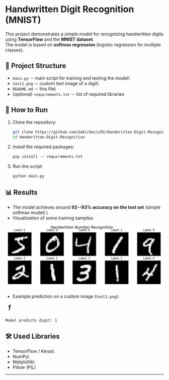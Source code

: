 # Handwritten Digit Recognition (MNIST)

This project demonstrates a simple model for recognizing handwritten
digits using **TensorFlow** and the **MNIST dataset**.\
The model is based on **softmax regression** (logistic regression for
multiple classes).

## 📂 Project Structure

-   `main.py` -- main script for training and testing the model\
-   `test1.png` -- custom test image of a digit\
-   `README.md` -- this file\
-   (optional) `requirements.txt` -- list of required libraries

## 🚀 How to Run

1.  Clone the repository:

    ``` bash
    git clone https://github.com/bakirbecicRI/Handwritten-Digit-Recognition.git
    cd Handwritten-Digit-Recognition
    ```

2.  Install the required packages:

    ``` bash
    pip install -r requirements.txt
    ```

3.  Run the script:

    ``` bash
    python main.py
    ```

## 📊 Results

-   The model achieves around **92--93% accuracy on the test set**
    (simple softmax model).\
-   Visualization of some training samples:

![samples](https://github.com/bakirbecicRI/Handwritten-Digit-Recognition-/blob/b00dfd7d63e3ca0f601af2ca400fdb92ae56c09e/samples.PNG)

-   Example prediction on a custom image (`test1.png`):

![test1](https://github.com/bakirbecicRI/Handwritten-Digit-Recognition-/blob/d2ef70532b7677d7834518d1718a2d86cf116c13/test1.png)

    Model predicts digit: 1

## 🛠️ Used Libraries

-   TensorFlow / Keras\
-   NumPy\
-   Matplotlib\
-   Pillow (PIL)

------------------------------------------------------------------------


